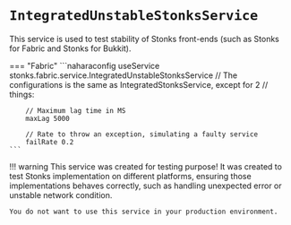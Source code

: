# `IntegratedUnstableStonksService`
This service is used to test stability of Stonks front-ends (such as Stonks for Fabric and Stonks for Bukkit).

=== "Fabric"
    ```naharaconfig
    useService stonks.fabric.service.IntegratedUnstableStonksService
        // The configurations is the same as IntegratedStonksService, except for 2
        // things:

        // Maximum lag time in MS
        maxLag 5000

        // Rate to throw an exception, simulating a faulty service
        failRate 0.2
    ```

!!! warning
    This service was created for testing purpose! It was created to test Stonks implementation on different platforms, ensuring those implementations behaves correctly, such as handling unexpected error or unstable network condition.

    You do not want to use this service in your production environment.
